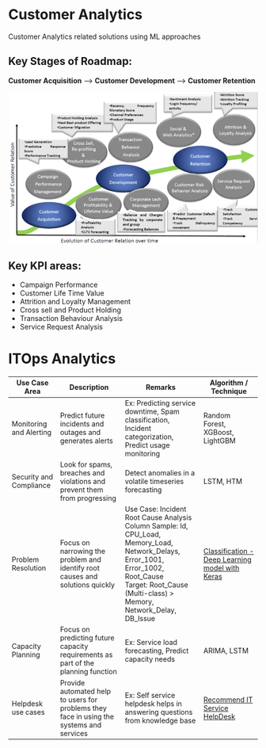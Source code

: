 # Customer Analytics
Customer Analytics related solutions using ML approaches

## Key Stages of Roadmap:

**Customer Acquisition** --> **Customer Development** --> **Customer Retention**

![Customer Analytics Journey](/images/CustomerAnalyticsJourney.png)

## Key KPI areas:

- Campaign Performance
- Customer Life Time Value
- Attrition and Loyalty Management
- Cross sell and Product Holding
- Transaction Behaviour Analysis
- Service Request Analysis

# ITOps Analytics

Use Case Area           | Description                              | Remarks                                          | Algorithm / Technique |
------------------------|------------------------------------------|--------------------------------------------------|-----------------------|
Monitoring and Alerting | Predict future incidents and outages and generates alerts | Ex: Predicting service downtime, Spam classification, Incident categorization, Predict usage monitoring | Random Forest, XGBoost, LightGBM |
Security and Compliance | Look for spams, breaches and violations and prevent them from progressing | Detect anomalies in a volatile timeseries forecasting | LSTM, HTM |
Problem Resolution      | Focus on narrowing the problem and identify root causes and solutions quickly | Use Case: Incident Root Cause Analysis <br> Column Sample: Id, CPU_Load, Memory_Load, Network_Delays, Error_1001, Error_1002, Root_Cause <br> Target: Root_Cause (Multi-class) > Memory, Network_Delay, DB_Issue  | [Classification - Deep Learning model with Keras](https://nbviewer.jupyter.org/github/kkm24132/CustomerAnalytics_ITOpsAnalytics/blob/master/src/Incident_RCA.ipynb)  |
Capacity Planning       | Focus on predicting future capacity requirements as part of the planning function | Ex: Service load forecasting, Predict capacity needs | ARIMA, LSTM |
Helpdesk use cases      | Provide automated help to users for problems they face in using the systems and services | Ex: Self service helpdesk helps in answering questions from knowledge base | [Recommend IT Service HelpDesk](https://github.com/kkm24132/CustomerAnalytics_ITOpsAnalytics/blob/master/src/Recommend_HelpDesk.ipynb) |  
